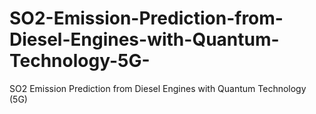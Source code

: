 # SO2-Emission-Prediction-from-Diesel-Engines-with-Quantum-Technology-5G-
SO2 Emission Prediction from Diesel Engines with Quantum Technology (5G)
